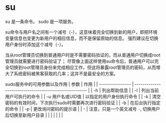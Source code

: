 # su

su 是一条命令。
sudo 是一项服务。

su命令与用户名之间有一个减号（-），这意味着完全切换到新的用户，即把环境变量信息也变更为新用户的相应信息，而不是保留原始的信息。
强烈建议在切换用户身份时添加这个减号（-）。

当从root管理员切换到普通用户时是不需要密码验证的，而从普通用户切换成root管理员就需要进行密码验证了；
尽管像上面这样使用su命令后，普通用户可以完全切换到root管理员身份来完成相应工作，但这将暴露root管理员的密码，从而增大了系统密码被黑客获取的几率；这并不是最安全的方案。

sudo服务中的可用参数以及作用
| 参数             | 作用                                                   |
| ---------------- | ------------------------------------------------------ |
| -h               | 列出帮助信息                                           |
| -l               | 列出当前用户可执行的命令                               |
| -u 用户名或UID值 | 以指定的用户身份执行命令                               |
| -k               | 清空密码的有效时间，下次执行sudo时需要再次进行密码验证 |
| -b               | 在后台执行指定的命令                                   |
| -p               | 更改询问密码的提示语                                   |
| -                | 注意，只是一个英文减号 `-`, 切换用户后切换至新用户目录 |
|                  |                                                        |
|                  |                                                        |

